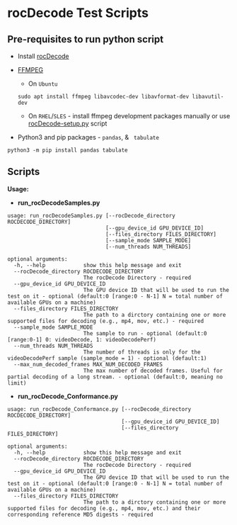 # rocDecode Test Scripts

## Pre-requisites to run python script
* Install [rocDecode](../../README.md#build-and-install-instructions)

* [FFMPEG](https://ffmpeg.org/about.html)

    * On `Ubuntu`

  ```shell
  sudo apt install ffmpeg libavcodec-dev libavformat-dev libavutil-dev
  ```
  
    * On `RHEL`/`SLES` - install ffmpeg development packages manually or use [rocDecode-setup.py](../../rocDecode-setup.py) script

* Python3 and pip packages - `pandas`, & ` tabulate`
  
```shell
python3 -m pip install pandas tabulate
```

## Scripts

**Usage:**

* **run_rocDecodeSamples.py**

```shell
usage: run_rocDecodeSamples.py [--rocDecode_directory ROCDECODE_DIRECTORY] 
                               [--gpu_device_id GPU_DEVICE_ID]
                               [--files_directory FILES_DIRECTORY]
                               [--sample_mode SAMPLE_MODE]
                               [--num_threads NUM_THREADS]

optional arguments:
  -h, --help            show this help message and exit
  --rocDecode_directory ROCDECODE_DIRECTORY
                        The rocDecode Directory - required
  --gpu_device_id GPU_DEVICE_ID
                        The GPU device ID that will be used to run the test on it - optional (default:0 [range:0 - N-1] N = total number of available GPUs on a machine)
  --files_directory FILES_DIRECTORY
                        The path to a dirctory containing one or more supported files for decoding (e.g., mp4, mov, etc.) - required
  --sample_mode SAMPLE_MODE
                        The sample to run - optional (default:0 [range:0-1] 0: videoDecode, 1: videoDecodePerf)
  --num_threads NUM_THREADS
                        The number of threads is only for the videoDecodePerf sample (sample_mode = 1) - optional (default:1)
  --max_num_decoded_frames MAX_NUM_DECODED_FRAMES
                        The max number of decoded frames. Useful for partial decoding of a long stream. - optional (default:0, meaning no limit)
```

* **run_rocDecode_Conformance.py**

```shell
usage: run_rocDecode_Conformance.py [--rocDecode_directory ROCDECODE_DIRECTORY] 
                                    [--gpu_device_id GPU_DEVICE_ID]
                                    [--files_directory FILES_DIRECTORY]

optional arguments:
  -h, --help            show this help message and exit
  --rocDecode_directory ROCDECODE_DIRECTORY
                        The rocDecode Directory - required
  --gpu_device_id GPU_DEVICE_ID
                        The GPU device ID that will be used to run the test on it - optional (default:0 [range:0 - N-1] N = total number of available GPUs on a machine)
  --files_directory FILES_DIRECTORY
                        The path to a dirctory containing one or more supported files for decoding (e.g., mp4, mov, etc.) and their corresponding reference MD5 digests - required
```
